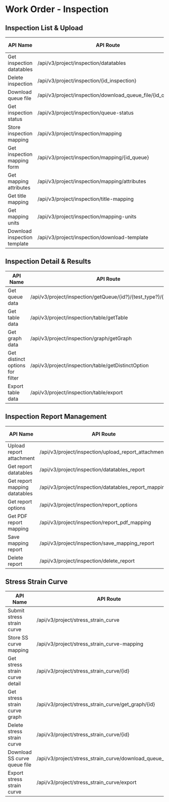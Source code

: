# Work Order - Inspection

## Inspection List & Upload

| API Name | API Route | HTTP Method |
|----------|-----------|-------------|
| Get inspection datatables | /api/v3/project/inspection/datatables | GET |
| Delete inspection | /api/v3/project/inspection/{id_inspection} | DELETE |
| Download queue file | /api/v3/project/inspection/download_queue_file/{id_queue} | GET |
| Get inspection status | /api/v3/project/inspection/queue-status | GET |
| Store inspection mapping | /api/v3/project/inspection/mapping | POST |
| Get inspection mapping form | /api/v3/project/inspection/mapping/{id_queue} | GET |
| Get mapping attributes | /api/v3/project/inspection/mapping/attributes | GET |
| Get title mapping | /api/v3/project/inspection/title-mapping | GET |
| Get mapping units | /api/v3/project/inspection/mapping-units | GET |
| Download inspection template | /api/v3/project/inspection/download-template | GET |

## Inspection Detail & Results

| API Name | API Route | HTTP Method |
|----------|-----------|-------------|
| Get queue data | /api/v3/project/inspection/getQueue/{id?}/{test_type?}/{id_spec?} | GET |
| Get table data | /api/v3/project/inspection/table/getTable | GET |
| Get graph data | /api/v3/project/inspection/graph/getGraph | GET |
| Get distinct options for filter | /api/v3/project/inspection/table/getDistinctOption | GET |
| Export table data | /api/v3/project/inspection/table/export | POST |

## Inspection Report Management

| API Name | API Route | HTTP Method |
|----------|-----------|-------------|
| Upload report attachment | /api/v3/project/inspection/upload_report_attachment | POST |
| Get report datatables | /api/v3/project/inspection/datatables_report | GET |
| Get report mapping datatables | /api/v3/project/inspection/datatables_report_mapping | GET |
| Get report options | /api/v3/project/inspection/report_options | GET |
| Get PDF report mapping | /api/v3/project/inspection/report_pdf_mapping | GET |
| Save mapping report | /api/v3/project/inspection/save_mapping_report | POST |
| Delete report | /api/v3/project/inspection/delete_report | POST |

## Stress Strain Curve

| API Name | API Route | HTTP Method |
|----------|-----------|-------------|
| Submit stress strain curve | /api/v3/project/stress_strain_curve | POST |
| Store SS curve mapping | /api/v3/project/stress_strain_curve-mapping | POST |
| Get stress strain curve detail | /api/v3/project/stress_strain_curve/{id} | GET |
| Get stress strain curve graph | /api/v3/project/stress_strain_curve/get_graph/{id} | GET |
| Delete stress strain curve | /api/v3/project/stress_strain_curve/{id} | DELETE |
| Download SS curve queue file | /api/v3/project/stress_strain_curve/download_queue_file/{id} | GET |
| Export stress strain curve | /api/v3/project/stress_strain_curve/export | POST |